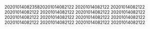 2020101408235820201014082122
20201014082122
20201014082122
20201014082122
20201014082122
20201014082122
20201014082122
20201014082122
20201014082122
20201014082122
20201014082122
20201014082122
20201014082122
20201014082122
20201014082122
